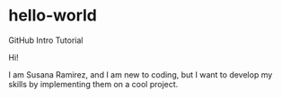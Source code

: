 # hello-world
GitHub Intro Tutorial

Hi!

I am Susana Ramirez, and I am new to coding,
but I want to develop my skills by implementing them on a cool project.

